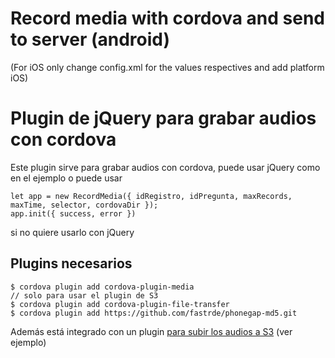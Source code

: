 # Record media with cordova and send to server (android)
(For iOS only change config.xml for the values respectives and add platform iOS)


# Plugin de jQuery para grabar audios con cordova

Este plugin sirve para grabar audios con cordova, puede usar jQuery como en el ejemplo o puede usar 
```
let app = new RecordMedia({ idRegistro, idPregunta, maxRecords, maxTime, selector, cordovaDir });
app.init({ success, error })
```
si no quiere usarlo con jQuery


## Plugins necesarios
```
$ cordova plugin add cordova-plugin-media
// solo para usar el plugin de S3
$ cordova plugin add cordova-plugin-file-transfer
$ cordova plugin add https://github.com/fastrde/phonegap-md5.git
```

Además está integrado con un plugin [para subir los audios a S3](https://github.com/fortil/s3-aws-upload-files) (ver ejemplo)

